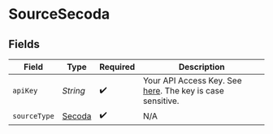 # SourceSecoda


## Fields

| Field                                                                                                                    | Type                                                                                                                     | Required                                                                                                                 | Description                                                                                                              |
| ------------------------------------------------------------------------------------------------------------------------ | ------------------------------------------------------------------------------------------------------------------------ | ------------------------------------------------------------------------------------------------------------------------ | ------------------------------------------------------------------------------------------------------------------------ |
| `apiKey`                                                                                                                 | *String*                                                                                                                 | :heavy_check_mark:                                                                                                       | Your API Access Key. See <a href="https://docs.secoda.co/secoda-api/authentication">here</a>. The key is case sensitive. |
| `sourceType`                                                                                                             | [Secoda](../../models/shared/Secoda.md)                                                                                  | :heavy_check_mark:                                                                                                       | N/A                                                                                                                      |